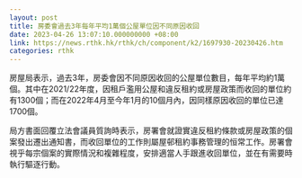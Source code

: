 ```yaml
---
layout: post
title: 房委會過去3年每年平均1萬個公屋單位因不同原因收回
date: 2023-04-26 13:07:10.000000000 +08:00
link: https://news.rthk.hk/rthk/ch/component/k2/1697930-20230426.htm
categories: rthk
---
```


房屋局表示，過去3年，房委會因不同原因收回的公屋單位數目，每年平均約1萬個。其中在2021/22年度，因租戶濫用公屋和違反租約或房屋政策而收回的單位約有1300個；而在2022年4月至今年1月的10個月內，因同樣原因收回的單位已達1700個。

局方書面回覆立法會議員質詢時表示，房署會就證實違反租約條款或房屋政策的個案發出遷出通知書，而收回單位的工作則屬屋邨租約事務管理的恒常工作。房署會視乎每宗個案的實際情況和複雜程度，安排適當人手跟進收回單位，並在有需要時執行驅逐行動。
